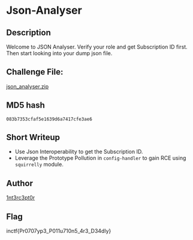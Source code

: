 # Json-Analyser 

## Description

Welcome to JSON Analyser. Verify your role and get Subscription ID first. Then start looking into your dump json file.


## Challenge File:
[json_analyser.zip](../Handout/json_analyser.zip)

## MD5 hash
`083b7353cfaf5e1639d6a7417cfe3ae6`

## Short Writeup

* Use Json Interoperability to get the Subscription ID.
* Leverage the Prototype Pollution in `config-handler` to gain RCE using `squirrelly` module. 

## Author
[1nt3rc3pt0r](https://twitter.com/_1nt3rc3pt0r_)


## Flag
inctf{Pr0707yp3_P011u710n5_4r3_D34dly}